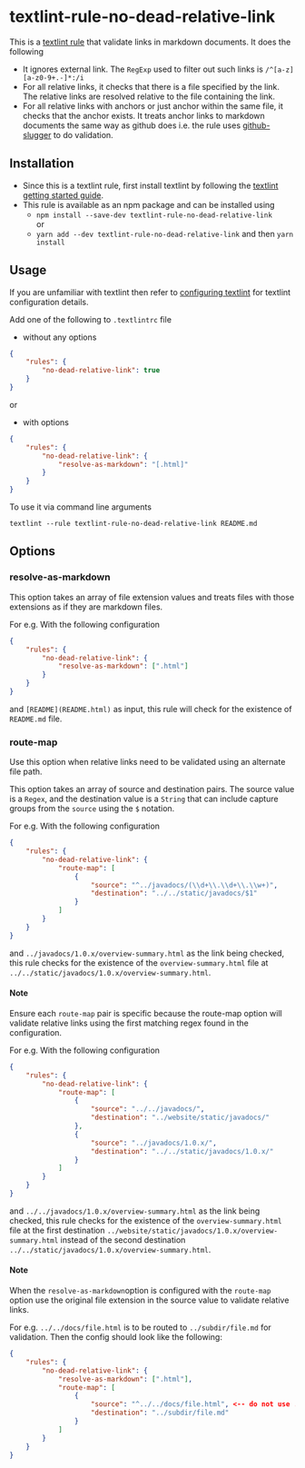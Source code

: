 # textlint-rule-no-dead-relative-link

This is a [textlint rule](https://github.com/textlint/textlint/wiki/Collection-of-textlint-rule) that validate links in markdown documents. It does the following
- It ignores external link. The `RegExp` used to filter out such links is `/^[a-z][a-z0-9+.-]*:/i`
- For all relative links, it checks that there is a file specified by the link. The relative links are resolved relative to the file containing the link.
- For all relative links with anchors or just anchor within the same file, it checks that the anchor exists. It treats anchor links to markdown documents the same way as github does i.e. the rule uses [github-slugger](https://github.com/Flet/github-slugger) to do validation.  

## Installation
- Since this is a textlint rule, first install textlint by following the [textlint getting started guide](https://textlint.github.io/docs/getting-started.html).  
- This rule is available as an npm package and can be installed using 
    - `npm install --save-dev textlint-rule-no-dead-relative-link`  
     or 
    - `yarn add --dev textlint-rule-no-dead-relative-link`  and then `yarn install`

## Usage

If you are unfamiliar with textlint then refer to [configuring textlint](https://textlint.github.io/docs/configuring.html) for textlint configuration details.  

Add one of the following to `.textlintrc` file
- without any options

```json
{
    "rules": {
        "no-dead-relative-link": true
    }
}
```
or 
- with options

```json
{
    "rules": {
        "no-dead-relative-link": {
            "resolve-as-markdown": "[.html]"
        }
    }
}
```

To use it via command line arguments

```
textlint --rule textlint-rule-no-dead-relative-link README.md
```

## Options

### resolve-as-markdown

This option takes an array of file extension values and treats files with those extensions as if they are markdown files.  

For e.g. With the following configuration
```json
{
    "rules": {
        "no-dead-relative-link": {
            "resolve-as-markdown": [".html"]
        }
    }
}
```

and `[README](README.html)` as input, this rule will check for the existence of `README.md` file.

### route-map
Use this option when relative links need to be validated using an alternate file path. 

This option takes an array of source and destination pairs. The source value is a `Regex`, and the destination value is 
a `String` that can include capture groups from the `source` using the `$` notation. 

For e.g. With the following configuration
```json
{
    "rules": {
        "no-dead-relative-link": {
            "route-map": [
                {
                    "source": "^../javadocs/(\\d+\\.\\d+\\.\\w+)", 
                    "destination": "../../static/javadocs/$1"
                }
            ]
        }
    }
}
```

and `../javadocs/1.0.x/overview-summary.html` as the link being checked, this rule checks for the existence of the 
`overview-summary.html` file at `../../static/javadocs/1.0.x/overview-summary.html`.

#### Note
Ensure each `route-map` pair is specific because the route-map option will validate relative links using the first 
matching regex found in the configuration.

For e.g. With the following configuration
```json
{
    "rules": {
        "no-dead-relative-link": {
            "route-map": [
                {
                    "source": "../../javadocs/",
                    "destination": "../website/static/javadocs/"
                },
                {
                    "source": "../javadocs/1.0.x/",
                    "destination": "../../static/javadocs/1.0.x/"
                }
            ]
        }
    }
}
```

and `../../javadocs/1.0.x/overview-summary.html` as the link being checked, this rule checks for the existence of the
`overview-summary.html` file at the first destination `../website/static/javadocs/1.0.x/overview-summary.html` instead 
of the second destination `../../static/javadocs/1.0.x/overview-summary.html`.

#### Note
When the `resolve-as-markdown`option is configured with the `route-map` option use the original file extension in the 
source value to validate relative links.

For e.g. `../../docs/file.html` is to be routed to `../subdir/file.md` for validation. Then the config should look like
the following:
```json
{
    "rules": {
        "no-dead-relative-link": {
            "resolve-as-markdown": [".html"],
            "route-map": [
                {
                    "source": "^../../docs/file.html", <-- do not use .md even though it will be resolved-as-markdown
                    "destination": "../subdir/file.md"
                }
            ]
        }
    }
}
```
